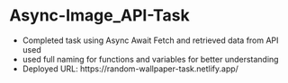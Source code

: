 <h1>Async-Image_API-Task</h1>
<ul>
  <li>Completed task using Async Await Fetch and retrieved data from API used</li>
  <li>used full naming for functions and variables for better understanding</li>
  <li>Deployed URL: https://random-wallpaper-task.netlify.app/</li>
</ul>

